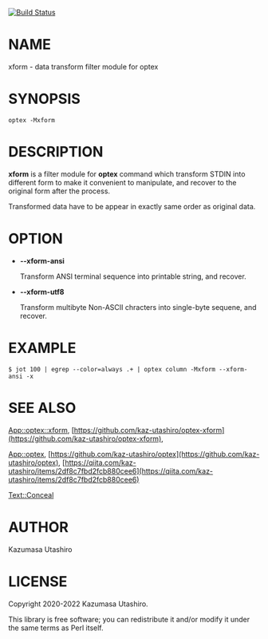 [![Build Status](https://travis-ci.com/kaz-utashiro/optex-xform.svg?branch=master)](https://travis-ci.com/kaz-utashiro/optex-xform)
# NAME

xform - data transform filter module for optex

# SYNOPSIS

    optex -Mxform

# DESCRIPTION

**xform** is a filter module for **optex** command which transform STDIN
into different form to make it convenient to manipulate, and recover
to the original form after the process.

Transformed data have to be appear in exactly same order as original
data.

# OPTION

- **--xform-ansi**

    Transform ANSI terminal sequence into printable string, and recover.

- **--xform-utf8**

    Transform multibyte Non-ASCII chracters into single-byte sequene, and
    recover.

# EXAMPLE

    $ jot 100 | egrep --color=always .+ | optex column -Mxform --xform-ansi -x

# SEE ALSO

[App::optex::xform](https://metacpan.org/pod/App%3A%3Aoptex%3A%3Axform), [https://github.com/kaz-utashiro/optex-xform](https://github.com/kaz-utashiro/optex-xform),

[App::optex](https://metacpan.org/pod/App%3A%3Aoptex), [https://github.com/kaz-utashiro/optex](https://github.com/kaz-utashiro/optex),
[https://qiita.com/kaz-utashiro/items/2df8c7fbd2fcb880cee6](https://qiita.com/kaz-utashiro/items/2df8c7fbd2fcb880cee6)

[Text::Conceal](https://metacpan.org/pod/Text%3A%3AConceal)

# AUTHOR

Kazumasa Utashiro

# LICENSE

Copyright 2020-2022 Kazumasa Utashiro.

This library is free software; you can redistribute it and/or modify
it under the same terms as Perl itself.
